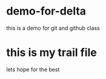 # demo-for-delta
this is a demo for git and github class
# this is my trail file
lets hope for the best